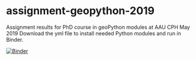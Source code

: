 # assignment-geopython-2019
Assignment results for PhD course in geoPython modules at AAU CPH May 2019
Download the yml file to install needed Python modules and run in Binder.

[![Binder](https://mybinder.org/badge_logo.svg)](https://mybinder.org/v2/gh/Idado/assignment-geopython-2019.git/master?filepath=AssignmentIdaReiter.ipynb)
